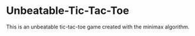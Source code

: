 # Unbeatable-Tic-Tac-Toe
This is an unbeatable tic-tac-toe game created with the minimax algorithm.
